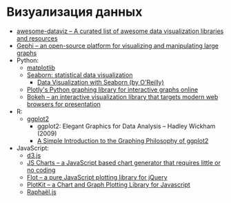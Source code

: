 # Визуализация данных

* [awesome-dataviz – A curated list of awesome data visualization libraries and resources](https://github.com/fasouto/awesome-dataviz)
* [Gephi – an open-source platform for visualizing and manipulating large graphs](https://github.com/gephi/gephi)
* Python:
    * [matplotlib](http://matplotlib.org)
    * [Seaborn: statistical data visualization](http://seaborn.pydata.org)
        * [Data Visualization with Seaborn (by O'Reilly)](https://www.oreilly.com/learning/data-visualization-with-seaborn)
    * [Plotly's Python graphing library for interactive graphs online](https://plot.ly/python/)
    * [Bokeh – an interactive visualization library that targets modern web browsers for presentation](http://bokeh.pydata.org/en/latest/)
* R:
    * [ggplot2](http://docs.ggplot2.org/)
        * ggplot2: Elegant Graphics for Data Analysis – Hadley Wickham (2009)
        * [A Simple Introduction to the Graphing Philosophy of ggplot2](https://tomhopper.me/2014/03/28/a-simple-introduction-to-the-graphing-philosophy-of-ggplot2/)
* JavaScript:
    * [d3.js](https://github.com/d3/d3/wiki/Gallery)
    * [JS Charts – a JavaScript based chart generator that requires little or no coding](http://www.jscharts.com/)
    * [Flot – a pure JavaScript plotting library for jQuery](http://www.flotcharts.org/)
    * [PlotKit – a Chart and Graph Plotting Library for Javascript](http://www.liquidx.net/plotkit/)
    * [Raphaël.js](http://dmitrybaranovskiy.github.io/raphael/)


